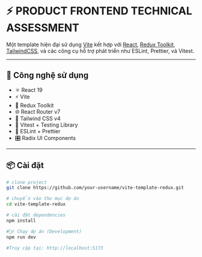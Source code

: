 # ⚡ PRODUCT FRONTEND TECHNICAL ASSESSMENT

Một template hiện đại sử dụng [Vite](https://vitejs.dev/) kết hợp với [React](https://reactjs.org/), [Redux Toolkit](https://redux-toolkit.js.org/), [TailwindCSS](https://tailwindcss.com/), và các công cụ hỗ trợ phát triển như ESLint, Prettier, và Vitest.

---

## 🚀 Công nghệ sử dụng

- ⚛️ React 19
- ⚡ Vite
- 🧰 Redux Toolkit
- 🌐 React Router v7
- 🎨 Tailwind CSS v4
- 🧪 Vitest + Testing Library
- 🧹 ESLint + Prettier
- 🎛 Radix UI Components

---

## 📦 Cài đặt

```bash
# clone project
git clone https://github.com/your-username/vite-template-redux.git

# chuyển vào thư mục dự án
cd vite-template-redux

# cài đặt dependencies
npm install

#🏃‍♂️ Chạy dự án (Development)
npm run dev

#Truy cập tại: http://localhost:5173


```
